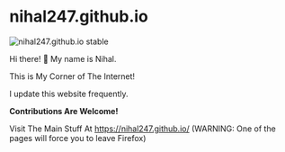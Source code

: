 # nihal247.github.io

![nihal247.github.io stable](https://badgen.net/badge/nihal247.github.io/GPLv3/yellow?icon=github)

Hi there! 👋 My name is Nihal.

This is My Corner of The Internet!

I update this website frequently.

**Contributions Are Welcome!**

Visit The Main Stuff At https://nihal247.github.io/ (WARNING: One of the pages will force you to leave Firefox)
